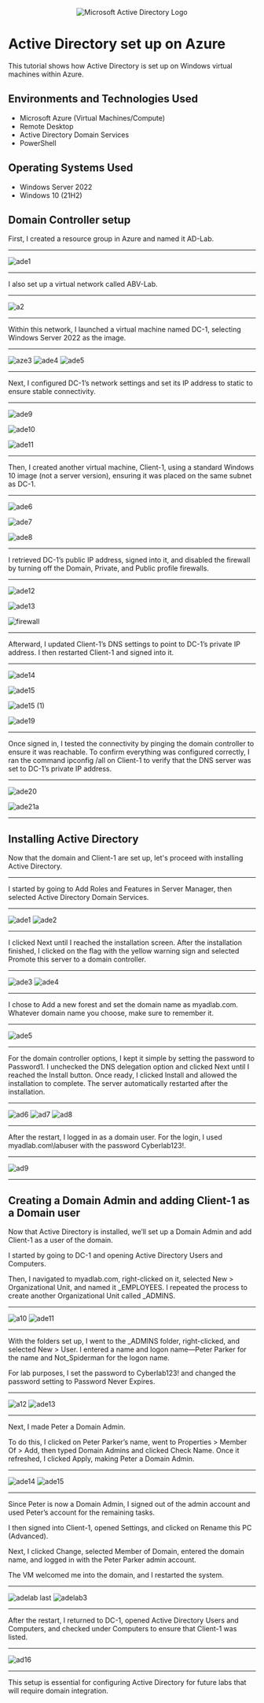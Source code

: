 <p align="center">
<img src="https://i.imgur.com/pU5A58S.png" alt="Microsoft Active Directory Logo"/>
</p>

<h1>Active Directory set up on Azure</h1>
This tutorial shows how Active Directory is set up on Windows virtual machines within Azure.

<h2>Environments and Technologies Used</h2>

- Microsoft Azure (Virtual Machines/Compute)
- Remote Desktop
- Active Directory Domain Services
- PowerShell

<h2>Operating Systems Used </h2>

- Windows Server 2022
- Windows 10 (21H2)
  
<h2>Domain Controller setup </h2>

First, I created a resource group in Azure and named it AD-Lab.

---

![ade1](https://github.com/user-attachments/assets/34c65dcb-8407-45da-9886-8085c1cb303b)

---

 I also set up a virtual network called ABV-Lab.
 
 ---
 
![a2](https://github.com/user-attachments/assets/b01629df-7494-425b-b2f7-10f8d5da7119)

---

Within this network, I launched a virtual machine named DC-1, selecting Windows Server 2022 as the image.

---


![aze3](https://github.com/user-attachments/assets/63d6ec00-a5f4-4444-96d1-1c5960417f9c)
![ade4](https://github.com/user-attachments/assets/813dafa1-2406-4e6a-93c0-8d446106e118)
![ade5](https://github.com/user-attachments/assets/2a6f0944-9a8b-4eab-89ae-e26fbc04a26e)

---

Next, I configured DC-1’s network settings and set its IP address to static to ensure stable connectivity.

---

![ade9](https://github.com/user-attachments/assets/6cd18429-1e97-4234-bce7-562a32de73af)

![ade10](https://github.com/user-attachments/assets/6ccf71b4-3c6f-408d-bd4a-9041c1c72044)

![ade11](https://github.com/user-attachments/assets/57afc05a-2160-4b88-bd09-ecbd93befddb)

---

Then, I created another virtual machine, Client-1, using a standard Windows 10 image (not a server version), ensuring it was placed on the same subnet as DC-1.

---

![ade6](https://github.com/user-attachments/assets/811493e1-bacd-48ae-bf3b-c3a978702bb6)

![ade7](https://github.com/user-attachments/assets/198fa827-5e32-4044-976d-03574397e6cc)

![ade8](https://github.com/user-attachments/assets/653cbedf-5ad2-43e4-b2bc-7177164a1313)

---

I retrieved DC-1’s public IP address, signed into it, and disabled the firewall by turning off the Domain, Private, and Public profile firewalls.

---

![ade12](https://github.com/user-attachments/assets/1d8997fa-4cb0-429e-976b-79d635b37992)

![ade13](https://github.com/user-attachments/assets/2866823c-8537-4185-bbfb-aa29333a5b22)

![firewall](https://github.com/user-attachments/assets/f9f7ea4f-9f86-4da5-a5fd-fc4183cd350d)

---



Afterward, I updated Client-1’s DNS settings to point to DC-1’s private IP address. I then restarted Client-1 and signed into it.

---

![ade14](https://github.com/user-attachments/assets/cd0259c7-f128-4945-854d-5df28f43d2b6)

![ade15](https://github.com/user-attachments/assets/754bd832-081d-49b4-b6a9-4e6a43ff7ad9)

![ade15 (1)](https://github.com/user-attachments/assets/a1cd5411-3e7a-4728-9e3d-b8c612a169ab)

![ade19](https://github.com/user-attachments/assets/ae2e1e60-05c9-4672-8b86-01ceea2d1b32)

---

Once signed in, I tested the connectivity by pinging the domain controller to ensure it was reachable. To confirm everything was configured correctly, I ran the command ipconfig /all on Client-1 to verify that the DNS server was set to DC-1’s private IP address.

---

![ade20](https://github.com/user-attachments/assets/b965231b-2526-4e64-8490-bb4c6a76dfad)

![ade21a](https://github.com/user-attachments/assets/0f9d6466-f550-456c-b41e-530fa67b591b)

---

<h2>Installing Active Directory </h2>

Now that the domain and Client-1 are set up, let's proceed with installing Active Directory.

---

I started by going to Add Roles and Features in Server Manager, then selected Active Directory Domain Services.

---
![ade1](https://github.com/user-attachments/assets/8130b164-6baa-4302-87c1-77664d6ba2a2)
![ade2](https://github.com/user-attachments/assets/17d8e95c-71af-43af-be7f-53128dc3f33b)

---


I clicked Next until I reached the installation screen. After the installation finished, I clicked on the flag with the yellow warning sign and selected Promote this server to a domain controller.

---

![ade3](https://github.com/user-attachments/assets/9157d9c0-3b69-4dcc-8199-34813d47d959)
![ade4](https://github.com/user-attachments/assets/11c93a93-3765-4286-a42a-c7d684c2d6bf)

---

I chose to Add a new forest and set the domain name as myadlab.com. Whatever domain name you choose, make sure to remember it.

---

![ade5](https://github.com/user-attachments/assets/cac4d3f4-bbc5-4ac7-ad70-cea5274512bb)

---

For the domain controller options, I kept it simple by setting the password to Password1. I unchecked the DNS delegation option and clicked Next until I reached the Install button. Once ready, I clicked Install and allowed the installation to complete. The server automatically restarted after the installation.

---

![ad6](https://github.com/user-attachments/assets/a490e07b-a539-43af-92e5-3f612be34abd)
![ad7](https://github.com/user-attachments/assets/ef95c0af-4e78-4482-9e05-0dc988486edf)
![ad8](https://github.com/user-attachments/assets/644703bd-52b1-4841-aaf6-12ea4967f6e2)

---

After the restart, I logged in as a domain user. For the login, I used myadlab.com\labuser with the password Cyberlab123!.

---

![ad9](https://github.com/user-attachments/assets/d2e38282-44e8-4f62-92fe-3ea2fc4a22ab)

---

<h2> Creating a Domain Admin and adding Client-1 as a Domain user </h2>

Now that Active Directory is installed, we’ll set up a Domain Admin and add Client-1 as a user of the domain.

I started by going to DC-1 and opening Active Directory Users and Computers. 

Then, I navigated to myadlab.com, right-clicked on it, selected New > Organizational Unit, and named it _EMPLOYEES. I repeated the process to create another Organizational Unit called _ADMINS.

---

![a10](https://github.com/user-attachments/assets/08d16c65-86b0-4903-9b11-e2ee5271f233)
![ade11](https://github.com/user-attachments/assets/044cb3c4-5527-4eef-af72-98cb5e550f27)

---

With the folders set up, I went to the _ADMINS folder, right-clicked, and selected New > User. I entered a name and logon name—Peter Parker for the name and Not_Spiderman for the logon name. 

For lab purposes, I set the password to Cyberlab123! and changed the password setting to Password Never Expires.

---

![a12](https://github.com/user-attachments/assets/8aeae419-fa72-47f0-aa35-6b442498c3fd)
![ade13](https://github.com/user-attachments/assets/b2484316-cceb-40e3-b8eb-e3ddada7f591)

---

Next, I made Peter a Domain Admin. 

To do this, I clicked on Peter Parker’s name, went to Properties > Member Of > Add, then typed Domain Admins and clicked Check Name. Once it refreshed, I clicked Apply, making Peter a Domain Admin.

---

![ade14](https://github.com/user-attachments/assets/ecca5262-dc6f-49d5-8881-016ec1e61a36)
![ade15](https://github.com/user-attachments/assets/d505b858-31a6-4f3b-9e2b-30c6b57a67fc)

---

Since Peter is now a Domain Admin, I signed out of the admin account and used Peter’s account for the remaining tasks.

I then signed into Client-1, opened Settings, and clicked on Rename this PC (Advanced).

Next, I clicked Change, selected Member of Domain, entered the domain name, and logged in with the Peter Parker admin account.

The VM welcomed me into the domain, and I restarted the system.

---

![adelab last](https://github.com/user-attachments/assets/78856636-1177-46c1-9bd5-7fa6b238a3f2)
![adelab3](https://github.com/user-attachments/assets/ce37581c-a04d-4cb0-883d-621e8d2e6a05)

---

After the restart, I returned to DC-1, opened Active Directory Users and Computers, and checked under Computers to ensure that Client-1 was listed.

---

![ad16](https://github.com/user-attachments/assets/f0406eec-7fc5-49e7-a030-2273416ea796)

---

This setup is essential for configuring Active Directory for future labs that will require domain integration.




 

